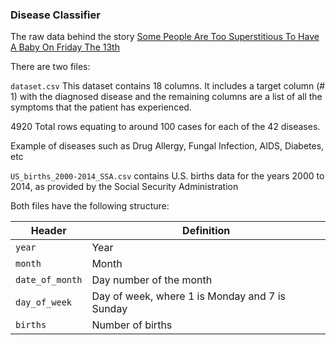 ### Disease Classifier

The raw data behind the story [Some People Are Too Superstitious To Have A Baby On Friday The 13th](http://fivethirtyeight.com/features/some-people-are-too-superstitious-to-have-a-baby-on-friday-the-13th/)

There are two files:

`dataset.csv` This dataset contains 18 columns. It includes a target column (# 1) with the diagnosed disease and the remaining columns are a list of all the symptoms that the patient has experienced. ​

4920 Total rows equating to around 100 cases for each of the 42 diseases.​

Example of diseases such as Drug Allergy, Fungal Infection, AIDS, Diabetes, etc

`US_births_2000-2014_SSA.csv` contains U.S. births data for the years 2000 to 2014, as provided by the Social Security Administration

Both files have the following structure:

Header | Definition
---|---------
`year` | Year
`month` | Month
`date_of_month` | Day number of the month
`day_of_week` | Day of week, where 1 is Monday and 7 is Sunday
`births` | Number of births
